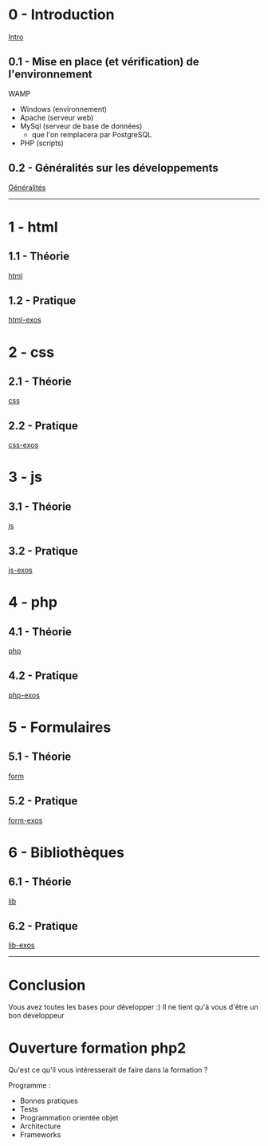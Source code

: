 # 0 - Introduction

[Intro](0/intro.md)

## 0.1 -	Mise en place (et vérification) de l'environnement

WAMP

* Windows (environnement)
* Apache (serveur web)
* MySql (serveur de base de données)
	- que l'on remplacera par PostgreSQL
* PHP (scripts)

## 0.2 - Généralités sur les développements

[Généralités](0/generalites.md)

---

# 1 - html

## 1.1 - Théorie

[html](1/html.md)

## 1.2 - Pratique

[html-exos](1/exos.md)

# 2 - css

## 2.1 - Théorie

[css](2/css.md)

## 2.2 - Pratique

[css-exos](2/exos.md)

# 3 - js

## 3.1 - Théorie

[js](3/js.md)

## 3.2 - Pratique

[js-exos](3/exos.md)

# 4 - php

## 4.1 - Théorie

[php](4/php.md)

## 4.2 - Pratique

[php-exos](4/exos.md)

# 5 - Formulaires

## 5.1 - Théorie

[form](5/form.md)

## 5.2 - Pratique

[form-exos](5/exos.md)

# 6 - Bibliothèques

## 6.1 - Théorie

[lib](6/lib.md)

## 6.2 - Pratique

[lib-exos](6/exos.md)

---

# Conclusion

Vous avez toutes les bases pour développer :)
Il ne tient qu'à vous d'être un bon développeur

# Ouverture formation php2

Qu'est ce qu'il vous intéresserait de faire dans la formation ?

Programme :

* Bonnes pratiques
* Tests
* Programmation orientée objet
* Architecture
* Frameworks
